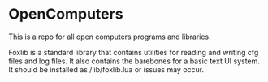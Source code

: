 # OpenComputers
This is a repo for all open computers programs and libraries.

Foxlib is a standard library that contains utilities for reading and writing cfg files and log files. It also contains the
barebones for a basic text UI system. It should be installed as /lib/foxlib.lua or issues may occur.
